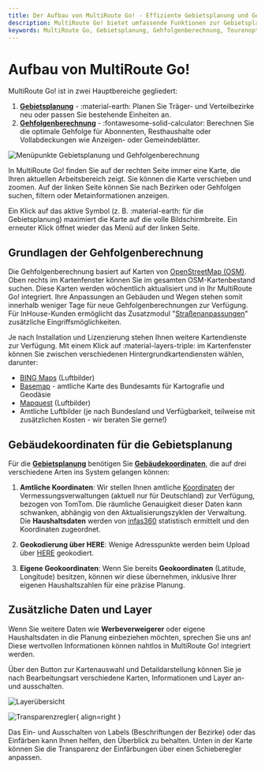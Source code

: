 ```yaml
---
title: Der Aufbau von MultiRoute Go! - Effiziente Gebietsplanung und Gehfolgenberechnung
description: MultiRoute Go! bietet umfassende Funktionen zur Gebietsplanung und Gehfolgenberechnung. Erfahren Sie, wie Sie von Gebäudekoordinaten über Planungsansichten bis zur optimalen Gangfolge innerhalb eines Zustellbezirks alles individuell anpassen können.
keywords: MultiRoute Go, Gebietsplanung, Gehfolgenberechnung, Tourenoptimierung, Gebäudekoordinaten, Zustellbezirke, Logistiksoftware
---
```


# Aufbau von MultiRoute Go!

MultiRoute Go! ist in zwei Hauptbereiche gegliedert:

1. **[Gebietsplanung](../gebietsplanung)** - :material-earth: Planen Sie Träger- und Verteilbezirke neu oder passen Sie bestehende Einheiten an.
2. **[Gehfolgenberechnung](../gehfolgen)** - :fontawesome-solid-calculator: Berechnen Sie die optimale Gehfolge für Abonnenten, Resthaushalte oder Vollabdeckungen wie Anzeigen- oder Gemeindeblätter.

![Menüpunkte Gebietsplanung und Gehfolgenberechnung](https://user-images.githubusercontent.com/99329016/158179701-085bf8a2-27f9-46cc-8b4b-60d599353bc9.png "Menüpunkte Gebietsplanung und Gehfolgenberechnung")

In MultiRoute Go! finden Sie auf der rechten Seite immer eine Karte, die Ihren aktuellen Arbeitsbereich zeigt. Sie können die Karte verschieben und zoomen. Auf der linken Seite können Sie nach Bezirken oder Gehfolgen suchen, filtern oder Metainformationen anzeigen.

Ein Klick auf das aktive Symbol (z. B. :material-earth: für die Gebietsplanung) maximiert die Karte auf die volle Bildschirmbreite. Ein erneuter Klick öffnet wieder das Menü auf der linken Seite.

## Grundlagen der Gehfolgenberechnung

Die Gehfolgenberechnung basiert auf Karten von [OpenStreetMap (OSM)](https://www.openstreetmap.org). Oben rechts im Kartenfenster können Sie im gesamten OSM-Kartenbestand suchen. Diese Karten werden wöchentlich aktualisiert und in Ihr MultiRoute Go! integriert. Ihre Anpassungen an Gebäuden und Wegen stehen somit innerhalb weniger Tage für neue Gehfolgenberechnungen zur Verfügung. Für InHouse-Kunden ermöglicht das Zusatzmodul "[Straßenanpassungen](../zusatzmodule/#straenanpassungen)" zusätzliche Eingriffsmöglichkeiten.

Je nach Installation und Lizenzierung stehen Ihnen weitere Kartendienste zur Verfügung. Mit einem Klick auf :material-layers-triple: im Kartenfenster können Sie zwischen verschiedenen Hintergrundkartendiensten wählen, darunter:

- [BING Maps](https://www.bing.com/maps) (Luftbilder)
- [Basemap](https://basemap.de/viewer/) - amtliche Karte des Bundesamts für Kartografie und Geodäsie
- [Mapquest](https://www.mapquest.com/) (Luftbilder)
- Amtliche Luftbilder (je nach Bundesland und Verfügbarkeit, teilweise mit zusätzlichen Kosten - wir beraten Sie gerne!)

## Gebäudekoordinaten für die Gebietsplanung

Für die **[Gebietsplanung](../gebietsplanung)** benötigen Sie **[Gebäudekoordinaten](../definitionen/#koordinaten)**, die auf drei verschiedene Arten ins System gelangen können:

1. **Amtliche Koordinaten**: Wir stellen Ihnen amtliche [Koordinaten](../definitionen/#koordinaten) der Vermessungsverwaltungen (aktuell nur für Deutschland) zur Verfügung, bezogen von TomTom. Die räumliche Genauigkeit dieser Daten kann schwanken, abhängig von den Aktualisierungszyklen der Verwaltung. Die **Haushaltsdaten** werden von [infas360](https://www.infas360.de/) statistisch ermittelt und den Koordinaten zugeordnet.

2. **Geokodierung über HERE**: Wenige Adresspunkte werden beim Upload über [HERE](https://wego.here.com/) geokodiert.

3. **Eigene Geokoordinaten**: Wenn Sie bereits **Geokoordinaten** (Latitude, Longitude) besitzen, können wir diese übernehmen, inklusive Ihrer eigenen Haushaltszahlen für eine präzise Planung.

## Zusätzliche Daten und Layer

Wenn Sie weitere Daten wie **Werbeverweigerer** oder eigene Haushaltsdaten in die Planung einbeziehen möchten, sprechen Sie uns an! Diese wertvollen Informationen können nahtlos in MultiRoute Go! integriert werden.

Über den Button zur Kartenauswahl und Detaildarstellung können Sie je nach Bearbeitungsart verschiedene Karten, Informationen und Layer an- und ausschalten.

![Layerübersicht](https://github.com/gbconsite/MultiRoute-Go/assets/99329016/3090a288-8d03-44d6-99df-04edfaabd5e6 "Layerübersicht")

![Transparenzregler](https://user-images.githubusercontent.com/99329016/168080224-0fd8ed04-ad2a-4e03-a149-9ea02038412c.png "Transparenzregler"){ align=right }

Das Ein- und Ausschalten von Labels (Beschriftungen der Bezirke) oder das Einfärben kann Ihnen helfen, den Überblick zu behalten. Unten in der Karte können Sie die Transparenz der Einfärbungen über einen Schieberegler anpassen.

